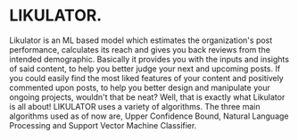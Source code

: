 # LIKULATOR.
Likulator is an ML based model which estimates the organization's post performance, calculates its reach and gives you back reviews from the intended demographic. Basically it provides you with the inputs and insights of said content, to help you better judge your next and upcoming posts. If you could easily find the most liked features of your content and positively commented upon posts, to help you better design and manipulate your ongoing projects, wouldn't that be neat?  Well, that is exactly what Likulator is all about!
LIKULATOR uses a variety of algorithms. The three main algorithms used as of now are, Upper Confidence Bound, Natural Language Processing and Support Vector Machine Classifier.
